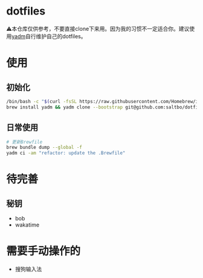# dotfiles
⚠️本仓库仅供参考，不要直接clone下来用。因为我的习惯不一定适合你。建议使用[yadm](https://github.com/TheLocehiliosan/yadm)自行维护自己的dotfiles。

# 使用

## 初始化

```bash
/bin/bash -c "$(curl -fsSL https://raw.githubusercontent.com/Homebrew/install/HEAD/install.sh)"
brew install yadm && yadm clone --bootstrap git@github.com:saltbo/dotfiles.git
```

## 日常使用

```bash
# 更新Brewfile
brew bundle dump --global -f
yadm ci -am "refactor: update the .Brewfile"
```

# 待完善

## 秘钥
- bob
- wakatime

# 需要手动操作的
- 搜狗输入法

